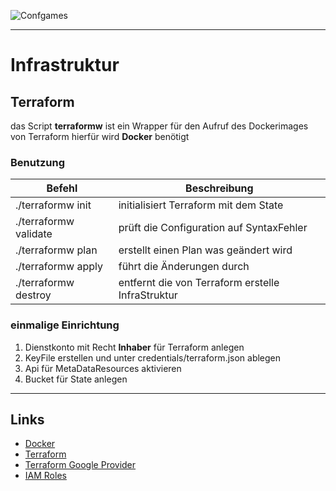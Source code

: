 ![Confgames](https://www.confgames.com/images/logo-cotent.png)

---
# Infrastruktur
## Terraform

das Script **terraformw** ist ein Wrapper für den Aufruf des Dockerimages von Terraform
hierfür wird **Docker** benötigt
### Benutzung

| Befehl                 | Beschreibung                                      |
|------------------------|---------------------------------------------------|
| ./terraformw init      | initialisiert Terraform mit dem State             |
| ./terraformw validate  | prüft die Configuration auf SyntaxFehler          |
| ./terraformw plan      | erstellt einen Plan was geändert wird             |
| ./terraformw apply     | führt die Änderungen durch                        |
| ./terraformw destroy   | entfernt die von Terraform erstelle InfraStruktur | 

### einmalige Einrichtung

1. Dienstkonto mit Recht **Inhaber** für Terraform anlegen
2. KeyFile erstellen und unter credentials/terraform.json ablegen
3. Api für MetaDataResources aktivieren
4. Bucket für State anlegen

---
## Links
* [Docker](https://www.docker.com/)
* [Terraform](https://www.terraform.io/)
* [Terraform Google Provider](https://registry.terraform.io/providers/hashicorp/google/latest/docs)
* [IAM Roles](https://cloud.google.com/iam/docs/understanding-roles)